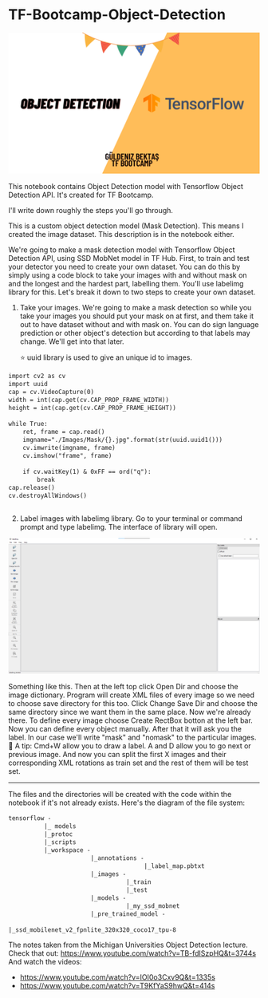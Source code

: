 # TF-Bootcamp-Object-Detection

![image](https://github.com/GuldenizBektas/TF-Bootcamp-Object-Detection/blob/main/Object_Detection.png)

This notebook contains Object Detection model with Tensorflow Object Detection API. It's created for TF Bootcamp.

I'll write down roughly the steps you'll go through.

This is a custom object detection model (Mask Detection). This means I created the image dataset. This description is in the notebook either.

We're going to make a mask detection model with Tensorflow Object Detection API, using SSD MobNet model in TF Hub.
First, to train and test your detector you need to create your own dataset. You can do this by simply using a code block to take your images with and without mask on and the longest and the hardest part, labelling them. You'll use labelimg library for this.
Let's break it down to two steps to create your own dataset.
1. Take your images.
  We're going to make a mask detection so while you take your images you should put your mask on at first, and them take    it out to have dataset without and with mask on. You can do sign language prediction or other object's detection but according to that labels may change. We'll get into that later.
  
   ⭐️ uuid library is used to give an unique id to images.
   
```
import cv2 as cv
import uuid
cap = cv.VideoCapture(0)
width = int(cap.get(cv.CAP_PROP_FRAME_WIDTH))
height = int(cap.get(cv.CAP_PROP_FRAME_HEIGHT))

while True:
    ret, frame = cap.read()
    imgname="./Images/Mask/{}.jpg".format(str(uuid.uuid1()))
    cv.imwrite(imgname, frame)
    cv.imshow("frame", frame)

    if cv.waitKey(1) & 0xFF == ord("q"):
        break
cap.release()
cv.destroyAllWindows()
   
```

2. Label images with labelimg library. Go to your terminal or command prompt and type labelimg. The interface of library will open.

![image](https://github.com/GuldenizBektas/TF-Bootcamp-Object-Detection/blob/main/labelimg.png)

Something like this. Then at the left top click Open Dir and choose the image dictionary. Program will create XML files of every image so we need to choose save directory for this too. Click Change Save Dir and choose the same directory since we want them in the same place. Now we're already there.
To define every image choose Create RectBox botton at the left bar. Now you can define every object manually. After that it will ask you the label. In our case we'll write "mask" and "nomask" to the particular images.
🤯 A tip: Cmd+W allow you to draw a label. A and D allow you to go next or previous image.
And now you can split the first X images and their corresponding XML rotations as train set and the rest of them will be test set.

-------

The files and the directories will be created with the code within the notebook if it's not already exists. Here's the diagram of the file system:

```
tensorflow -
          |_ models
          |_protoc
          |_scripts
          |_workspace -
                       |_annotations -
                                      |_label_map.pbtxt
                       |_images -
                                 |_train
                                 |_test
                       |_models -
                                 |_my_ssd_mobnet
                       |_pre_trained_model -
                                            |_ssd_mobilenet_v2_fpnlite_320x320_coco17_tpu-8
```

The notes taken from the Michigan Universities Object Detection lecture. Check that out: https://www.youtube.com/watch?v=TB-fdISzpHQ&t=3744s
And watch the videos:
- https://www.youtube.com/watch?v=IOI0o3Cxv9Q&t=1335s
- https://www.youtube.com/watch?v=T9KfYaS9hwQ&t=414s
